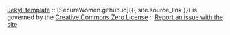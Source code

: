 

[Jekyll template](https://github.com/t413/SinglePaged) :: [SecureWomen.github.io]({{ site.source_link }}) is governed by the [Creative Commons Zero License](https://creativecommons.org/publicdomain/zero/1.0/) :: [Report an issue with the site](https://github.com/SecureWomen/SecureWomen.github.io/issues/new)